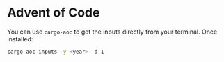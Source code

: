 # Advent of Code

You can use `cargo-aoc` to get the inputs directly from your terminal.
Once installed:
```sh
cargo aoc inputs -y <year> -d 1
```
